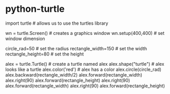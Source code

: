 # python-turtle
import turtle # allows us to use the turtles library

wn = turtle.Screen() # creates a graphics window
wn.setup(400,400) # set window dimension

circle_rad=50 # set
the radius
rectangle_width=150 #
set the width
rectangle_height=80 #
set the height

alex = turtle.Turtle() # create a turtle named alex
alex.shape("turtle") # alex looks like a turtle
alex.color('red') # alex has a color
alex.circle(circle_rad)
alex.backward(rectangle_width/2)
alex.forward(rectangle_width)
alex.right(90)
alex.forward(rectangle_height)
alex.right(90)
alex.forward(rectangle_width)
alex.right(90)
alex.forward(rectangle_height)
